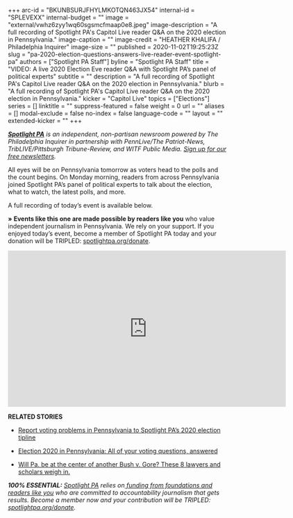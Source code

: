 +++
arc-id = "BKUNBSURJFHYLMKOTQN463JX54"
internal-id = "SPLEVEXX"
internal-budget = ""
image = "external/vwhz6zyy1wq60sgsmcfmaap0e8.jpeg"
image-description = "A full recording of Spotlight PA's Capitol Live reader Q&A on the 2020 election in Pennsylvania."
image-caption = ""
image-credit = "HEATHER KHALIFA / Philadelphia Inquirer"
image-size = ""
published = 2020-11-02T19:25:23Z
slug = "pa-2020-election-questions-answers-live-reader-event-spotlight-pa"
authors = ["Spotlight PA Staff"]
byline = "Spotlight PA Staff"
title = "VIDEO: A live 2020 Election Eve reader Q&A with Spotlight PA’s panel of political experts"
subtitle = ""
description = "A full recording of Spotlight PA's Capitol Live reader Q&A on the 2020 election in Pennsylvania."
blurb = "A full recording of Spotlight PA's Capitol Live reader Q&A on the 2020 election in Pennsylvania."
kicker = "Capitol Live"
topics = ["Elections"]
series = []
linktitle = ""
suppress-featured = false
weight = 0
url = ""
aliases = []
modal-exclude = false
no-index = false
language-code = ""
layout = ""
extended-kicker = ""
+++

<a href="https://www.spotlightpa.org/"><i><b>Spotlight PA</b></i></a><i> is an independent, non-partisan newsroom powered by The Philadelphia Inquirer in partnership with PennLive/The Patriot-News, TribLIVE/Pittsburgh Tribune-Review, and WITF Public Media. </i><a href="https://www.spotlightpa.org/newsletters"><i>Sign up for our free newsletters</i></a><i>.</i>

All eyes will be on Pennsylvania tomorrow as voters head to the polls and the count begins. On Monday morning, readers from across Pennsylvania joined Spotlight PA’s panel of political experts to talk about the election, what to watch, the latest polls, and more.

A full recording of today’s event is available below.

<b>»</b> <b>Events like this one are made possible by readers like you</b> who value independent journalism in Pennsylvania. We rely on your support. If you enjoyed today’s event, become a member of Spotlight PA today and your donation will be TRIPLED: <a href="http://spotlightpa.org/donate" target=_blank>spotlightpa.org/donate</a>.

<p align="center"?><iframe src="https://player.vimeo.com/video/474779897?color=ffcb05&title=0&byline=0" width="640" height="360" frameborder="0" allow="autoplay; fullscreen" allowfullscreen></iframe></p>

<b>RELATED STORIES</b>

- <a href="https://www.spotlightpa.org/news/2020/10/pa-2020-election-day-voting-problems-machines-ballots-lawsuits/">Report voting problems in Pennsylvania to Spotlight PA’s 2020 election tipline</a>

- <a href="https://www.spotlightpa.org/news/2020/10/pa-election-voting-questions-answered-mail-ballot/" target=_blank>Election 2020 in Pennsylvania: All of your voting questions, answered</a>

- <a href="https://www.spotlightpa.org/news/2020/10/pa-bush-gore-election-lawsuits-postmarks-hanging-chads/" target=_blank>Will Pa. be at the center of another Bush v. Gore? These 8 lawyers and scholars weigh in.</a>

<i><b>100% ESSENTIAL:</b></i><i> </i><a href="https://www.spotlightpa.org/"><i>Spotlight PA</i></a><i> relies on</i><a href="https://www.spotlightpa.org/support"><i> funding from foundations and readers like you</i></a><i> who are committed to accountability journalism that gets results. Become a member now and your contribution will be TRIPLED: </i><a href="http://spotlightpa.org/donate"><i>spotlightpa.org/donate</i></a><i>.</i>
